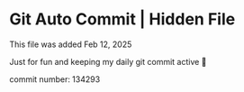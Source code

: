 # Git Auto Commit | Hidden File

This file was added Feb 12, 2025

Just for fun and keeping my daily git commit active 🤪

commit number: 134293
